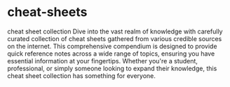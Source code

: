 # cheat-sheets
cheat sheet collection
Dive into the vast realm of knowledge with carefully curated collection of cheat sheets gathered from various credible sources on the internet. This comprehensive compendium is designed to provide quick reference notes across a wide range of topics, ensuring you have essential information at your fingertips. Whether you're a student, professional, or simply someone looking to expand their knowledge, this cheat sheet collection has something for everyone.

